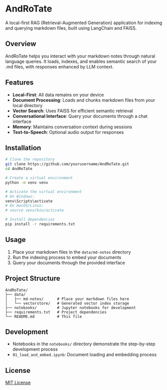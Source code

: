 # AndRoTate

A local-first RAG (Retrieval-Augmented Generation) application for indexing and querying markdown files, built using LangChain and FAISS.

## Overview

AndRoTate helps you interact with your markdown notes through natural language queries. It loads, indexes, and enables semantic search of your .md files, with responses enhanced by LLM context.

## Features

- **Local-First**: All data remains on your device
- **Document Processing**: Loads and chunks markdown files from your local directory
- **Vector Search**: Uses FAISS for efficient semantic retrieval
- **Conversational Interface**: Query your documents through a chat interface
- **Memory**: Maintains conversation context during sessions
- **Text-to-Speech**: Optional audio output for responses

## Installation

```bash
# Clone the repository
git clone https://github.com/yourusername/AndRoTate.git
cd AndRoTate

# Create a virtual environment
python -m venv venv

# Activate the virtual environment
# On Windows:
venv\Scripts\activate
# On macOS/Linux:
# source venv/bin/activate

# Install dependencies
pip install -r requirements.txt
```

## Usage

1. Place your markdown files in the `data/md-notes` directory
2. Run the indexing process to embed your documents
3. Query your documents through the provided interface

## Project Structure

```
AndRoTate/
├── data/
│   ├── md-notes/      # Place your markdown files here
│   └── vectorstore/   # Generated vector index storage
├── notebooks/         # Jupyter notebooks for development
├── requirements.txt   # Project dependencies
└── README.md          # This file
```

## Development

- Notebooks in the `notebooks/` directory demonstrate the step-by-step development process
- `01_load_and_embed.ipynb`: Document loading and embedding process

## License

[MIT License](LICENSE)
